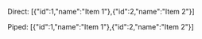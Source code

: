 Direct: [{"id":1,"name":"Item 1"},{"id":2,"name":"Item 2"}]

Piped: [{"id":1,"name":"Item 1"},{"id":2,"name":"Item 2"}]